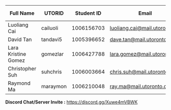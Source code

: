 ﻿| Full Name          | UTORID   | Student ID | Email                         | Best Way to Contact | Discord Username |
|---------------------|----------|------------|-------------------------------|---------------------|------------------|
| Luoliang Cai        | cailuoli | 1006156703 | luoliang.cai@mail.utoronto.ca | 2263781688          | dehaznboi49#4747 |
| David Tan           | tandavi5 | 1005396652 | dave.tan@mail.utoronto.ca     | 5195002208          | DT#3663          |
| Lara Kristine Gomez | gomezlar | 1006427788 | lara.gomez@mail.utoronto.ca   | 647-975-4061        | spangles#2479    |
| Christopher Suh     | suhchris | 1006003664 | chris.suh@mail.utoronto.ca    | 647-936-5442        | Cblazer#6664     |
| Raymond Ma          | maraymon | 1006210048 | ray.ma@mail.utoronto.ca       | 416-898-9019        | buttsmccraig#9904|
 
**Discord Chat/Server Invite :** https://discord.gg/Xuwe4mVBWK
